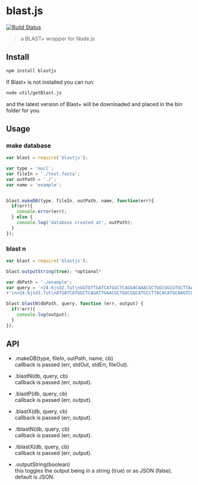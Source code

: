 # blast.js
[![Build Status](https://travis-ci.org/TeamMacLean/blastjs.svg?branch=master)](https://travis-ci.org/TeamMacLean/blastjs)
>a BLAST+ wrapper for Node.js

## Install

```bash
npm install blastjs
```

If Blast+ is not installed you can run:    
```bash
node util/getBlast.js
```
and the latest version of Blast+ will be downloaded and placed in the bin folder for you.

## Usage
### make database

```javascript
var blast = require('blastjs');

var type = 'nucl';
var fileIn = './test.fasta';
var outPath = './';
var name = 'example';


blast.makeDB(type, fileIn, outPath, name, function(err){
  if(err){
    console.error(err);   
  } else {
    console.log('database created at', outPath);
  }
});
```

### blast n
```javascript
var blast = require('blastjs');

blast.outputString(true); *optional*

var dbPath = './example';
var query = '>24.6jsd2.Tut\nGGTGTTGATCATGGCTCAGGACAAACGCTGGCGGCGTGCTTAATACATGCAAGTCGAACGGGCTACCTTCGGGTAGCTAGTG'
+'\n>24.6jsd3.Tut\nATGATCATGGCTCAGATTGAACGCTGGCGGCATGCCTTACACATGCAAGTCGAACGGCAGCACGGGGAAGGGGCAACTCTTT';

blast.blastN(dbPath, query, function (err, output) {
  if(!err){
    console.log(output);
  }
});

```

## API
* .makeDB(type, fileIn, outPath, name, cb)    
  callback is passed (err, stdOut, stdErr, fileOut).
  
* .blastN(db, query, cb)    
  callback is passed (err, output).
  
* .blastP(db, query, cb)    
  callback is passed (err, output).
  
* .blastX(db, query, cb)    
  callback is passed (err, output).
  
* .tblastN(db, query, cb)    
  callback is passed (err, output).
  
* .tblastX(db, query, cb)    
  callback is passed (err, output).
  
* .outputString(boolean)    
  this toggles the output being in a string (true) or as JSON (false).    
  default is JSON.

